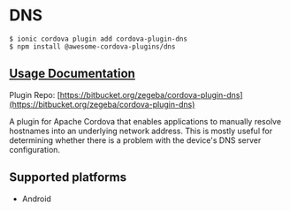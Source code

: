 # DNS

```
$ ionic cordova plugin add cordova-plugin-dns
$ npm install @awesome-cordova-plugins/dns
```

## [Usage Documentation](https://danielsogl.gitbook.io/awesome-cordova-plugins/plugins/dns/)

Plugin Repo: [https://bitbucket.org/zegeba/cordova-plugin-dns](https://bitbucket.org/zegeba/cordova-plugin-dns)

A plugin for Apache Cordova that enables applications to manually resolve hostnames into an underlying network address. This is mostly useful for determining whether there is a problem with the device's DNS server configuration.

## Supported platforms

- Android
  


